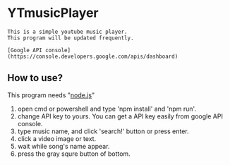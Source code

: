 # YTmusicPlayer
```
This is a simple youtube music player.
This program will be updated frequently.

[Google API console](https://console.developers.google.com/apis/dashboard)
```

## How to use?

This program needs "[node.js](https://nodejs.org/)"

1. open cmd or powershell and type 'npm install' and 'npm run'.
2. change API key to yours. You can get a API key easily from google API console.
3. type music name, and click 'search!' button or press enter.
4. click a video image or text.
5. wait while song's name appear. 
6. press the gray squre button of bottom.